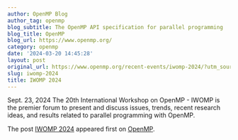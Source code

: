 ```yaml
---
author: OpenMP Blog
author_tag: openmp
blog_subtitle: The OpenMP API specification for parallel programming
blog_title: OpenMP
blog_url: https://www.openmp.org/
category: openmp
date: '2024-03-20 14:45:28'
layout: post
original_url: https://www.openmp.org/recent-events/iwomp-2024/?utm_source=rss&utm_medium=rss&utm_campaign=iwomp-2024
slug: iwomp-2024
title: IWOMP 2024
---
```


<p>Sept. 23, 2024  The 20th International Workshop on OpenMP - IWOMP is the premier forum to present and discuss issues, trends, recent research ideas, and results related to parallel programming with OpenMP.</p>

<p>The post <a href="https://www.openmp.org/recent-events/iwomp-2024/">IWOMP 2024</a> appeared first on <a href="https://www.openmp.org">OpenMP</a>.</p>